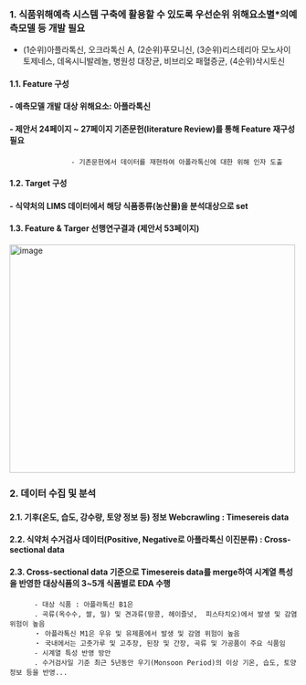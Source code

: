 ### 1. 식품위해예측 시스템 구축에 활용할 수 있도록 우선순위 위해요소별*의예측모델 등 개발 필요
* (1순위)아플라톡신, 오크라톡신 A, (2순위)푸모니신, (3순위)리스테리아 모노사이토제네스,
데옥시니발레놀, 병원성 대장균, 비브리오 패혈증균, (4순위)삭시토신

#### 1.1. Feature 구성
  #### - 예측모델 개발 대상 위해요소: 아플라톡신
  #### - 제안서 24페이지 ~ 27페이지 기존문헌(literature Review)를 통해 Feature 재구성 필요
                   - 기존문헌에서 데이터를 재현하여 아폴라톡신에 대한 위해 인자 도출
#### 1.2. Target 구성
  #### - 식약처의 LIMS 데이터에서 해당 식품종류(농산물)을 분석대상으로 set

#### 1.3. Feature & Targer 선행연구결과 (제안서 53페이지)
<img width="500" height="400" alt="image" src="https://github.com/user-attachments/assets/0e977248-8150-4fbd-83a5-10298e2cfe32" />

### 2. 데이터 수집 및 분석
#### 2.1. 기후(온도, 습도, 강수량, 토양 정보 등) 정보 Webcrawling : Timesereis data
#### 2.2. 식약처 수거검사 데이터(Positive, Negative로 아플라톡신 이진분류) : Cross-sectional data
#### 2.3. Cross-sectional data 기준으로 Timesereis data를 merge하여 시계열 특성을 반영한 대상식품의 3~5개 식품별로 EDA 수행
          - 대상 식품 : 아플라톡신 B1은 
          . 곡류(옥수수, 쌀, 밀) 및 견과류(땅콩, 헤이즐넛,  피스타치오)에서 발생 및 감염 위험이 높음
          ‧ 아플라톡신 M1은 우유 및 유제품에서 발생 및 감염 위험이 높음
          ‧ 국내에서는 고춧가루 및 고추장, 된장 및 간장, 곡류 및 가공품이 주요 식품임
          - 시계열 특성 반영 방안
          . 수거검사일 기준 최근 5년동안 우기(Monsoon Period)의 이상 기온, 습도, 토양정보 등을 반영...


